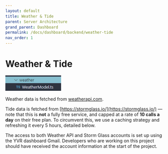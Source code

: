 ```yaml
---
layout: default
title: Weather & Tide
parent: Server Architecture
grand_parent: Dashboard
permalink: /docs/dashboard/backend/weather-tide
nav_order: 1
---
```


# Weather & Tide

![Untitled](./images/7-weather.png)

Weather data is fetched from [weatherapi.com](http://weatherapi.com).

Tide data is fetched from [https://stormglass.io/](https://stormglass.io/) — note that this is **not** a fully free service, and capped at a rate of **10 calls a day** on their free plan. To circumvent this, we use a caching strategy and refreshing it every 5 hours, detailed below.

The access to both Weather API and Storm Glass accounts is set up using the YVR dashboard Gmail. Developers who are working on this project should have received the account information at the start of the project.